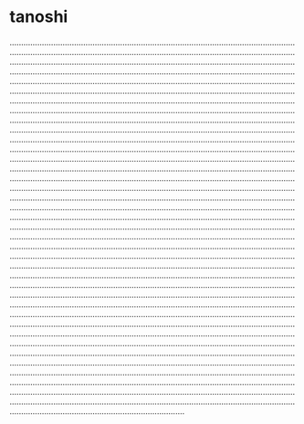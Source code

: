 # tanoshi
....................................................................................................................................................................................................................................................................................................................................................................................................................................................................................................................................................................................................................................................................................................................................................................................................................................................................................................................................................................................................................................................................................................................................................................................................................................................................................................................................................................................................................................................................................................................................................................................................................................................................................................................................................................................................................................................................................................................................................................................................................................................................................................................................................................................................................................................................................................................................................................................................................................................................................................................................................................................................................................................................................................................................................................................................................................................................................................................................................................................................................................................................................................................................................................................................................................................................................................................................................................................................................................................................................................................................................................................................................................................................................................................................................................................................................................................................................................................................................................................................................................................................................................................................................................................................................................................................................................................................................................................................................................................................................................................................................................................................................................................................................................................................................................................................................................................................................................................................................................................